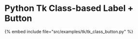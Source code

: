 # Python Tk Class-based Label + Button

{% embed include file="src/examples/tk/tk_class_button.py" %}


